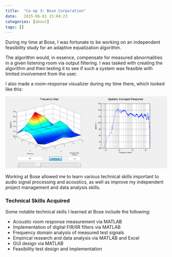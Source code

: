 ```yaml
---
title:  "Co-op 3: Bose Corporation"
date:   2015-06-01 15:04:23
categories: [about]
tags: []
---
```



During my time at Bose, I was fortunate to be working on an independent feasibility study for an adaptive equalization algorithm.

The algorithm would, in essence, compensate for measured abnormalities in a given listening room via output filtering. I was tasked with creating the algorithm and then testing it to see if such a system was feasible with limited involvement from the user.

I also made a room-response visualizer during my time there, which looked like this:

![roomresp](/images/portfolio-pics/roomresp.png)

Working at Bose allowed me to learn various technical skills important to audio signal processing and acoustics, as well as improve my independent project management and data analysis skills.

### Technical Skills Acquired

Some notable technical skills I learned at Bose include the following:

- Acoustic room response measurement via MATLAB
- Implementation of digital FIR/IIR filters via MATLAB
- Frequency domain analysis of measured test signals
- Empirical research and data analysis via MATLAB and Excel
- GUI design via MATLAB
- Feasibility test design and implementation
